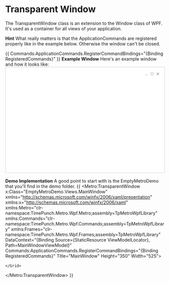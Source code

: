 # Transparent Window
The TransparentWindow class is an extension to the Window class of WPF. It's used as a container for all views of your application.

**Hint**
What really matters is that the ApplicationCommands are registered properly like in the example below. Otherwise the window can't be closed.

{{
Commands:ApplicationCommands.RegisterCommandBindings="{Binding RegisteredCommands}"
}}
**Example Window**
Here's an example window and how it looks like:
![](TransparentWindow_TransparentWindow.png)

**Demo Implementation**
A good point to start with is the EmptyMetroDemo that you'll find in the demo folder.
{{
<Metro:TransparentWindow x:Class="EmptyMetroDemo.Views.MainWindow"
xmlns="http://schemas.microsoft.com/winfx/2006/xaml/presentation"
xmlns:x="http://schemas.microsoft.com/winfx/2006/xaml" 
xmlns:Metro="clr-namespace:TimePunch.Metro.Wpf.Metro;assembly=TpMetroWpfLibrary" 
xmlns:Commands="clr-namespace:TimePunch.Metro.Wpf.Commands;assembly=TpMetroWpfLibrary" 
xmlns:Frames="clr-namespace:TimePunch.Metro.Wpf.Frames;assembly=TpMetroWpfLibrary" 
DataContext="{Binding Source={StaticResource ViewModelLocator}, Path=MainWindowViewModel}"
Commands:ApplicationCommands.RegisterCommandBindings="{Binding RegisteredCommands}"
Title="MainWindow" Height="350" Width="525">
    <Grid>
            
    </Grid>
</Metro:TransparentWindow>
}}